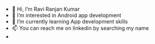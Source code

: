 - 👋 Hi, I’m Ravi Ranjan Kumar
- 👀 I’m interested in Android app development
- 🌱 I’m currently learning App development skills
- 📫 You can reach me on linkedin by searching my name
- 
<!---
salusingh494/salusingh494 is a ✨ special ✨ repository because its `README.md` (this file) appears on your GitHub profile.
You can click the Preview link to take a look at your changes.
--->
